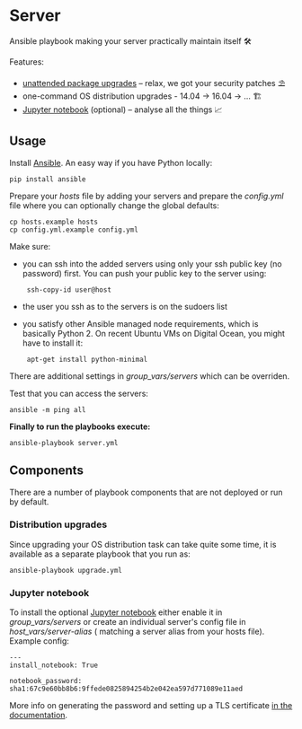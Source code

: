 # Server

Ansible playbook making your server practically maintain itself 🛠

Features:

- [unattended package upgrades][unattended-upgrades] – relax, we got
  your security patches ⛱
- one-command OS distribution upgrades - 14.04 → 16.04 → … 🏗
- [Jupyter notebook][jupyter] (optional) – analyse all the things 📈


## Usage

Install [Ansible](http://docs.ansible.com/). An easy way if you have Python locally:

    pip install ansible

Prepare your *hosts* file by adding your servers
and prepare the *config.yml* file where you can optionally
change the global defaults:

    cp hosts.example hosts
    cp config.yml.example config.yml

Make sure:

 - you can ssh into the added servers using only your ssh
   public key (no password) first. You can push your public key to the server using:
   
        ssh-copy-id user@host
       
 - the user you ssh as to the servers is on the sudoers list
 - you satisfy other Ansible managed node requirements, which is basically Python 2.
   On recent Ubuntu VMs on Digital Ocean, you might have to install it:
   
        apt-get install python-minimal

There are additional settings in *group_vars/servers* which can be overriden.

Test that you can access the servers:

    ansible -m ping all

**Finally to run the playbooks execute:**

    ansible-playbook server.yml


## Components

There are a number of playbook components that are not deployed or run
by default.

### Distribution upgrades

Since upgrading your OS distribution task can take quite some time, it is
available as a separate playbook that you run as:

    ansible-playbook upgrade.yml

### Jupyter notebook

To install the optional [Jupyter notebook][jupyter] either enable it in
*group_vars/servers* or create an individual server's config file in
*host_vars/server-alias* ( matching a server alias from your hosts file).
Example config:

    ---
    install_notebook: True

    notebook_password: sha1:67c9e60bb8b6:9ffede0825894254b2e042ea597d771089e11aed

More info on generating the password and setting up a TLS certificate
[in the documentation][jupyter-security].

[unattended-upgrades]: https://github.com/debops/ansible-unattended_upgrades
[jupyter]: http://jupyter.org/
[jupyter-security]: http://jupyter-notebook.readthedocs.io/en/latest/public_server.html#securing-a-notebook-server
